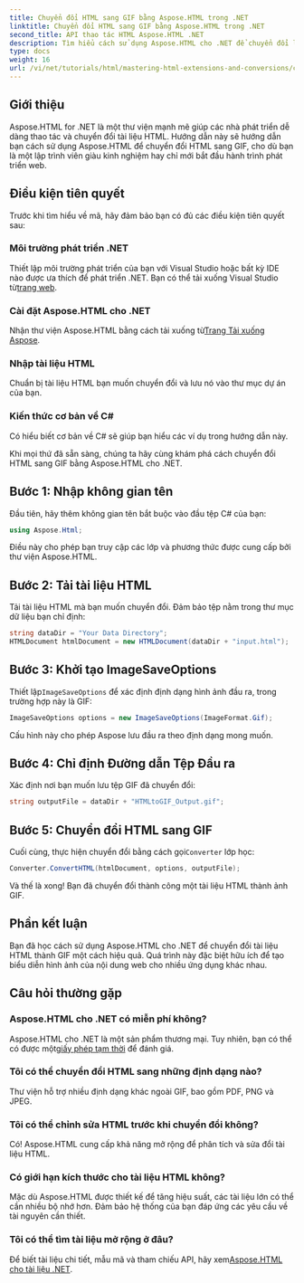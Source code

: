 ```yaml
---
title: Chuyển đổi HTML sang GIF bằng Aspose.HTML trong .NET
linktitle: Chuyển đổi HTML sang GIF bằng Aspose.HTML trong .NET
second_title: API thao tác HTML Aspose.HTML .NET
description: Tìm hiểu cách sử dụng Aspose.HTML cho .NET để chuyển đổi liền mạch các tài liệu HTML thành hình ảnh GIF. Hướng dẫn toàn diện này sẽ hướng dẫn bạn từng bước.
type: docs
weight: 16
url: /vi/net/tutorials/html/mastering-html-extensions-and-conversions/converting-html-to-gif/
---
```

## Giới thiệu

Aspose.HTML for .NET là một thư viện mạnh mẽ giúp các nhà phát triển dễ dàng thao tác và chuyển đổi tài liệu HTML. Hướng dẫn này sẽ hướng dẫn bạn cách sử dụng Aspose.HTML để chuyển đổi HTML sang GIF, cho dù bạn là một lập trình viên giàu kinh nghiệm hay chỉ mới bắt đầu hành trình phát triển web.

## Điều kiện tiên quyết

Trước khi tìm hiểu về mã, hãy đảm bảo bạn có đủ các điều kiện tiên quyết sau:

### Môi trường phát triển .NET 

 Thiết lập môi trường phát triển của bạn với Visual Studio hoặc bất kỳ IDE nào được ưa thích để phát triển .NET. Bạn có thể tải xuống Visual Studio từ[trang web](https://visualstudio.microsoft.com/downloads/).

### Cài đặt Aspose.HTML cho .NET

 Nhận thư viện Aspose.HTML bằng cách tải xuống từ[Trang Tải xuống Aspose](https://releases.aspose.com/html/net/).

### Nhập tài liệu HTML

Chuẩn bị tài liệu HTML bạn muốn chuyển đổi và lưu nó vào thư mục dự án của bạn.

### Kiến thức cơ bản về C#

Có hiểu biết cơ bản về C# sẽ giúp bạn hiểu các ví dụ trong hướng dẫn này.

Khi mọi thứ đã sẵn sàng, chúng ta hãy cùng khám phá cách chuyển đổi HTML sang GIF bằng Aspose.HTML cho .NET.

## Bước 1: Nhập không gian tên

Đầu tiên, hãy thêm không gian tên bắt buộc vào đầu tệp C# của bạn:

```csharp
using Aspose.Html;
```

Điều này cho phép bạn truy cập các lớp và phương thức được cung cấp bởi thư viện Aspose.HTML.

## Bước 2: Tải tài liệu HTML

Tải tài liệu HTML mà bạn muốn chuyển đổi. Đảm bảo tệp nằm trong thư mục dữ liệu bạn chỉ định:

```csharp
string dataDir = "Your Data Directory";
HTMLDocument htmlDocument = new HTMLDocument(dataDir + "input.html");
```

## Bước 3: Khởi tạo ImageSaveOptions

 Thiết lập`ImageSaveOptions` để xác định định dạng hình ảnh đầu ra, trong trường hợp này là GIF:

```csharp
ImageSaveOptions options = new ImageSaveOptions(ImageFormat.Gif);
```

Cấu hình này cho phép Aspose lưu đầu ra theo định dạng mong muốn.

## Bước 4: Chỉ định Đường dẫn Tệp Đầu ra

Xác định nơi bạn muốn lưu tệp GIF đã chuyển đổi:

```csharp
string outputFile = dataDir + "HTMLtoGIF_Output.gif";
```

## Bước 5: Chuyển đổi HTML sang GIF

 Cuối cùng, thực hiện chuyển đổi bằng cách gọi`Converter` lớp học:

```csharp
Converter.ConvertHTML(htmlDocument, options, outputFile);
```

Và thế là xong! Bạn đã chuyển đổi thành công một tài liệu HTML thành ảnh GIF.

## Phần kết luận

Bạn đã học cách sử dụng Aspose.HTML cho .NET để chuyển đổi tài liệu HTML thành GIF một cách hiệu quả. Quá trình này đặc biệt hữu ích để tạo biểu diễn hình ảnh của nội dung web cho nhiều ứng dụng khác nhau.

## Câu hỏi thường gặp

### Aspose.HTML cho .NET có miễn phí không?  
 Aspose.HTML cho .NET là một sản phẩm thương mại. Tuy nhiên, bạn có thể có được một[giấy phép tạm thời](https://purchase.conholdate.com/temporary-license/) để đánh giá.

### Tôi có thể chuyển đổi HTML sang những định dạng nào?  
Thư viện hỗ trợ nhiều định dạng khác ngoài GIF, bao gồm PDF, PNG và JPEG.

### Tôi có thể chỉnh sửa HTML trước khi chuyển đổi không?  
Có! Aspose.HTML cung cấp khả năng mở rộng để phân tích và sửa đổi tài liệu HTML.

### Có giới hạn kích thước cho tài liệu HTML không?  
Mặc dù Aspose.HTML được thiết kế để tăng hiệu suất, các tài liệu lớn có thể cần nhiều bộ nhớ hơn. Đảm bảo hệ thống của bạn đáp ứng các yêu cầu về tài nguyên cần thiết.

### Tôi có thể tìm tài liệu mở rộng ở đâu?  
 Để biết tài liệu chi tiết, mẫu mã và tham chiếu API, hãy xem[Aspose.HTML cho tài liệu .NET](https://reference.aspose.com/html/net/).
